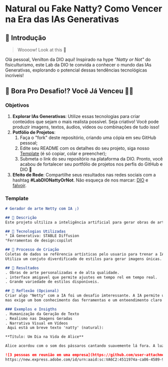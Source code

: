 # Natural ou Fake Natty? Como Vencer na Era das IAs Generativas

## 🚀 Introdução

> Woooow! Look at this 👀

Olá pessoal, Venilton da DIO aqui! Inspirado na hype _"Natty or Not"_ do fisiculturismo, este Lab da DIO te convida a conhecer o mundo das IAs Generativas, explorando o potencial dessas tendências tecnológicas incríveis!

## 🎯 Bora Pro Desafio!? Você Já Venceu 💪🤓

### Objetivos

1. **Explorar IAs Generativas**: Utilize essas tecnologias para criar conteúdos que sejam o mais realista possível. Seja criativo! Você pode produzir imagens, textos, áudios, vídeos ou combinações de tudo isso!
1. **Potfólio de Projetos**:
    1. Faça o "fork" deste repositório, criando uma cópia em seu GitHub pessoal;
    2. Edite seu README com os detalhes do seu projeto, siga nosso [Template](#template) (é só copiar, colar e preencher);
    3. Submeta o link do seu repositório na plataforma da DIO. Pronto, você acabou de fortalecer seu portfólio de projetos nos perfis do GitHub e DIO 🚀
1. **Efeito de Rede**: Compartilhe seus resultados nas redes sociais com a hashtag **#LabDIONattyOrNot**. Não esqueça de nos marcar: [DIO](https://www.linkedin.com/school/dio-makethechange) e [falvojr](https://www.linkedin.com/in/falvojr).

### Template

```markdown
# Gerador de arte Netty com IA ;)

## 📒 Descrição
Este projeto ultiliza a inteligência artificial para gerar obras de arte pérsonalizada e estilizadas de acordo com as preferencias do usuario.

## 🤖 Tecnologias Utilizadas
° IA Generativa: STABLE Diffusion
°Ferramentas de design:copilot

## 🧐 Processo de Criação
Coletas de dados se refêrencia artísticas pelo usuario para trenar a IA.
Utiliza um conjuto diverdificado de estilos para gerar imagens únicas.

## 🚀 Resultados
. Obras de arte personalizadas e de alta qualidade.
. interface amigavel que permite ajustes em tempo rel em tempo real.
. Grande variedade de estilos disponíveis.

## 💭 Reflexão (Opcional)
Criar algo "Netty" com a IA foi um desafio imteressante. A IA permite uma flexibilidade incrível  na criaçõ artística, mas
mas exige um bom conhecimento das ferramentas e um enteendimento claro das preferênciad de usuário

### Exemplos e Insigths
. Humanização da Geração de Texto
. Realismo nas Imagens Geradas
. Narrativa Visual em Vídeos
 Aqui está um breve texto 'natty' (natural):

**Título: Um Dia na Vida de Alice**

Alice acordou com o som dos pássaros cantando suavemente lá fora. A luz do sol filtrava-se pelas cortinas, iluminando o quarto com uma calma serena. Ela se espreguiçou e sorriu, sentindo a promessa de um novo dia. Ao sair para o jardim, encontrou-se com o aroma fresco das flores e o murmúrio distante do riacho. Cada momento parecia preenchido com uma simplicidade encantadora, como se a natureza ao redor dela estivesse sussurrando segredos de paz e harmonia. Alice respirou fundo, pronta para abraçar as pequenas alegrias que o dia traria.

![3 pessoas em reunião em uma empresa](https://github.com/user-attachments/assets/44be9a4b-fc9d-44b4-8fe4-113ddc40b97f)
https://new.express.adobe.com/id/urn:aaid:sc:VA6C2:4511974a-ca86-4589-9692-f5b8b6384936?category=media&tab=videos



